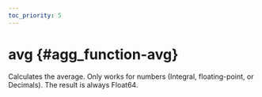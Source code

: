 ```yaml
---
toc_priority: 5
---
```


# avg {#agg_function-avg}

Calculates the average. Only works for numbers (Integral, floating-point, or Decimals).
The result is always Float64.
